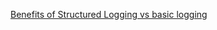 [Benefits of Structured Logging vs basic logging](https://softwareengineering.stackexchange.com/questions/312197/benefits-of-structured-logging-vs-basic-logging)


